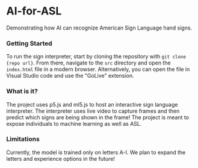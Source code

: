 # AI-for-ASL

Demonstrating how AI can recognize American Sign Language hand signs.

### Getting Started

To run the sign interpreter, start by cloning the repository with `git clone {repo url}`. From there, navigate to the `src` directory and open the `index.html` file in a modern browser. Alternatively, you can open the file in Visual Studio code and use the "GoLive" extension.

### What is it?

The project uses p5.js and ml5.js to host an interactive sign language interpreter. The interpreter uses live video to capture frames and then predict which signs are being shown in the frame! The project is meant to expose individuals to machine learning as well as ASL.

### Limitations

Currently, the model is trained only on letters A-I. We plan to expand the letters and experience options in the future!

